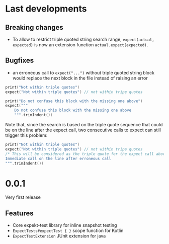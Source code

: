 # Last developments
## Breaking changes
- To allow to restrict triple quoted string search range, `expect(actual, expected)` is now an extension function `actual.expect(expected)`.

## Bugfixes
- an erroneous call to `expect("...")` without triple quoted string block would replace the next block in the file instead of raising an error
```kotlin
print("Not within triple quotes")
expect("Not within triple quotes") // not within tripe quotes

print("Do not confuse this block with the missing one above")
expect("""
    Do not confuse this block with the missing one above
    """.trimIndent())
```

Note that, since the search is based on the triple quote sequence that could be on the line after the expect call, two consecutive calls to expect can still trigger this problem:
```kotlin
print("Not within triple quotes")
expect("Not within triple quotes") // not within tripe quotes
/* This will be considered as the triple quote for the expect call above */ expect("""
Immediate call on the line after erroneous call
""".trimIndent())
```

# 0.0.1
Very first release

## Features
- Core expekt-test library for inline snapshot testing
- `ExpectTests#expectTest { }` scope function for Kotlin
- `ExpectTestExtension` JUnit extension for java